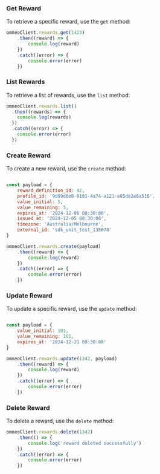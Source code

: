 
### Get Reward

To retrieve a specific reward, use the `get` method:

```javascript
omneoClient.rewards.get(1423)
    .then((reward) => {
        console.log(reward)
    })
    .catch((error) => {
        console.error(error)
    })
```

### List Rewards

To retrieve a list of rewards, use the `list` method:

```javascript
omneoClient.rewards.list()
  .then((rewards) => {
    console.log(rewards)
  })
  .catch((error) => {
    console.error(error)
  })
```

### Create Reward

To create a new reward, use the `create` method:

```javascript

const payload = {
    reward_definition_id: 42,
    profile_id: '9d99d6e8-8181-4a74-a121-a85de2e8a516',
    value_initial: 5,
    value_remaining: 5,
    expires_at: '2024-12-06 08:30:00',
    issued_at: '2024-12-05 08:30:00',
    timezone: 'Australia/Melbourne',
    external_id: 'sdk_unit_test_135678'
}

omneoClient.rewards.create(payload)
    .then((reward) => {
        console.log(reward)
    })
    .catch((error) => {
        console.error(error)
    })
```
### Update Reward

To update a specific reward, use the `update` method:

```javascript

const payload = {
    value_initial: 101,
    value_remaining: 101,
    expires_at: '2024-12-21 08:30:00'
}

omneoClient.rewards.update(1342, payload)
    .then((reward) => {
        console.log(reward)
    })
    .catch((error) => {
        console.error(error)
    })
```

### Delete Reward

To delete a reward, use the `delete` method:

```javascript
omneoClient.rewards.delete(1342)
    .then(() => {
        console.log('reward deleted successfully')
    })
    .catch((error) => {
        console.error(error)
    })
```